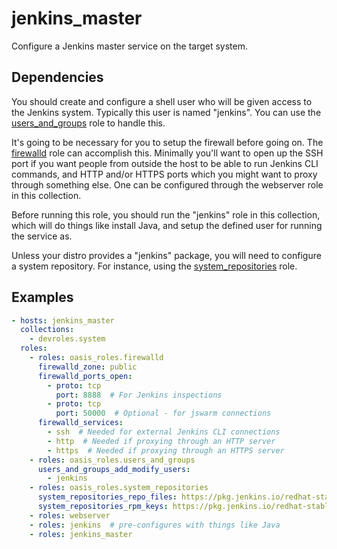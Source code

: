 jenkins\_master
===============

Configure a Jenkins master service on the target system.

Dependencies
------------

You should create and configure a shell user who will be given access
to the Jenkins system. Typically this user is named "jenkins". You can use
the [users\_and\_groups](https://github.com/oasis-roles/users_and_groups)
role to handle this.

It's going to be necessary for you to setup the firewall before going on.
The [firewalld](https://github.com/oasis-roles/firewalld) role
can accomplish this. Minimally you'll want to open up the SSH port if
you want people from outside the host to be able to run Jenkins CLI commands,
and HTTP and/or HTTPS ports which you might want to proxy through something
else. One can be configured through the webserver role in this collection.

Before running this role, you should run the "jenkins" role in this collection,
which will do things like install Java, and setup the defined user for
running the service as.

Unless your distro provides a "jenkins" package, you will need to configure
a system repository. For instance, using the
[system\_repositories](http://github.com/oasis-roles/system_repositories) role.

Examples
--------

```yaml
- hosts: jenkins_master
  collections:
    - devroles.system
  roles:
    - roles: oasis_roles.firewalld
      firewalld_zone: public
      firewalld_ports_open:
        - proto: tcp
          port: 8888  # For Jenkins inspections
        - proto: tcp
          port: 50000  # Optional - for jswarm connections
      firewalld_services:
        - ssh  # Needed for external Jenkins CLI connections
        - http  # Needed if proxying through an HTTP server
        - https  # Needed if proxying through an HTTPS server
    - roles: oasis_roles.users_and_groups
      users_and_groups_add_modify_users:
        - jenkins
    - roles: oasis_roles.system_repositories
      system_repositories_repo_files: https://pkg.jenkins.io/redhat-stable/jenkins.repo
      system_repositories_rpm_keys: https://pkg.jenkins.io/redhat-stable/jenkins.io.key
    - roles: webserver
    - roles: jenkins  # pre-configures with things like Java
    - roles: jenkins_master
```
